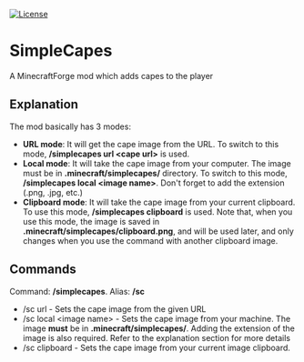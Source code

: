 [![License](https://img.shields.io/badge/License-Apache%202.0-blue.svg)](https://opensource.org/licenses/Apache-2.0)
# SimpleCapes
A MinecraftForge mod which adds capes to the player

## Explanation
The mod basically has 3 modes:
* **URL mode**: It will get the cape image from the URL. To switch to this mode, **/simplecapes url \<cape url>** is used.
* **Local mode**: It will take the cape image from your computer. The image must be in **.minecraft/simplecapes/** directory. To switch to this mode, **/simplecapes local \<image name>**. Don't forget to add the extension (.png, .jpg, etc.)
* **Clipboard mode**: It will take the cape image from your current clipboard. To use this mode, **/simplecapes clipboard** is used. Note that, when you use this mode, the image is saved in **.minecraft/simplecapes/clipboard.png**, and will be used later, and only changes when you use the command with another clipboard image.

## Commands
Command: **/simplecapes**. Alias: **/sc**
* /sc url <url> - Sets the cape image from the given URL
* /sc local \<image name> - Sets the cape image from your machine. The image **must** be in **.minecraft/simplecapes/**. Adding the extension of the image is also required. Refer to the explanation section for more details
* /sc clipboard - Sets the cape image from your current image clipboard.
